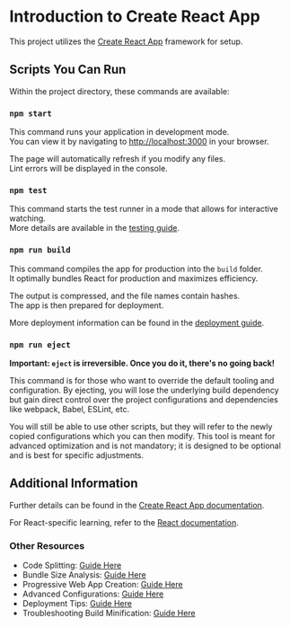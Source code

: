 # Introduction to Create React App

This project utilizes the [Create React App](https://github.com/facebook/create-react-app) framework for setup.

## Scripts You Can Run

Within the project directory, these commands are available:

### `npm start`

This command runs your application in development mode.\
You can view it by navigating to [http://localhost:3000](http://localhost:3000) in your browser.

The page will automatically refresh if you modify any files.\
Lint errors will be displayed in the console.

### `npm test`

This command starts the test runner in a mode that allows for interactive watching.\
More details are available in the [testing guide](https://facebook.github.io/create-react-app/docs/running-tests).

### `npm run build`

This command compiles the app for production into the `build` folder.\
It optimally bundles React for production and maximizes efficiency.

The output is compressed, and the file names contain hashes.\
The app is then prepared for deployment.

More deployment information can be found in the [deployment guide](https://facebook.github.io/create-react-app/docs/deployment).

### `npm run eject`

**Important: `eject` is irreversible. Once you do it, there's no going back!**

This command is for those who want to override the default tooling and configuration. By ejecting, you will lose the underlying build dependency but gain direct control over the project configurations and dependencies like webpack, Babel, ESLint, etc.

You will still be able to use other scripts, but they will refer to the newly copied configurations which you can then modify. This tool is meant for advanced optimization and is not mandatory; it is designed to be optional and is best for specific adjustments.

## Additional Information

Further details can be found in the [Create React App documentation](https://facebook.github.io/create-react-app/docs/getting-started).

For React-specific learning, refer to the [React documentation](https://reactjs.org/).

### Other Resources

- Code Splitting: [Guide Here](https://facebook.github.io/create-react-app/docs/code-splitting)
- Bundle Size Analysis: [Guide Here](https://facebook.github.io/create-react-app/docs/analyzing-the-bundle-size)
- Progressive Web App Creation: [Guide Here](https://facebook.github.io/create-react-app/docs/making-a-progressive-web-app)
- Advanced Configurations: [Guide Here](https://facebook.github.io/create-react-app/docs/advanced-configuration)
- Deployment Tips: [Guide Here](https://facebook.github.io/create-react-app/docs/deployment)
- Troubleshooting Build Minification: [Guide Here](https://facebook.github.io/create-react-app/docs/troubleshooting#npm-run-build-fails-to-minify)